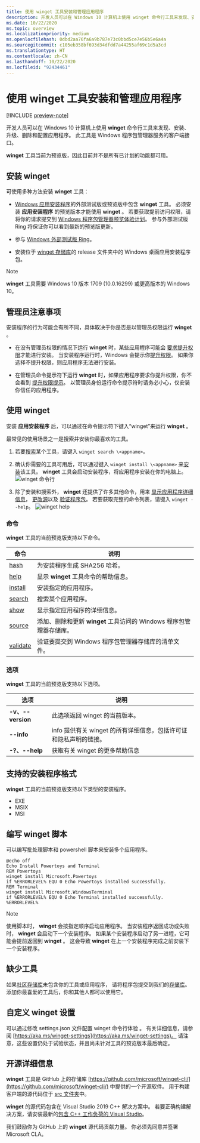 ```yaml
---
title: 使用 winget 工具安装和管理应用程序
description: 开发人员可以在 Windows 10 计算机上使用 winget 命令行工具来发现、安装、升级、删除和配置应用程序。
ms.date: 10/22/2020
ms.topic: overview
ms.localizationpriority: medium
ms.openlocfilehash: 0dbd2aa76fa6a9b787e73c0bbd5ce7e56b5e6a4a
ms.sourcegitcommit: c105eb358bf693d34dfdd7a44255af69c1d5a3cd
ms.translationtype: HT
ms.contentlocale: zh-CN
ms.lasthandoff: 10/22/2020
ms.locfileid: "92434461"
---
```

# <a name="use-the-winget-tool-to-install-and-manage-applications"></a>使用 winget 工具安装和管理应用程序

[!INCLUDE [preview-note](../../includes/package-manager-preview.md)]

开发人员可以在 Windows 10 计算机上使用 **winget** 命令行工具来发现、安装、升级、删除和配置应用程序。 此工具是 Windows 程序包管理器服务的客户端接口。

**winget** 工具当前为预览版，因此目前并不是所有已计划的功能都可用。

## <a name="install-winget"></a>安装 winget

可使用多种方法安装 **winget** 工具：

* [Windows 应用安装程序](https://www.microsoft.com/p/app-installer/9nblggh4nns1?ocid=9nblggh4nns1_ORSEARCH_Bing&rtc=1&activetab=pivot:overviewtab)的外部测试版或预览版中包含 **winget** 工具。 必须安装 **应用安装程序** 的预览版本才能使用 **winget** 。 若要获取提前访问权限，请将你的请求提交到 [Windows 程序包管理器预览体验计划](https://aka.ms/AppInstaller_InsiderProgram)。 参与外部测试版 Ring 将保证你可以看到最新的预览版更新。

* 参与 [Windows 外部测试版 Ring](https://insider.windows.com)。

* 安装位于 [winget 存储库](https://github.com/microsoft/winget-cli)的 release 文件夹中的 Windows 桌面应用安装程序包。

> [!NOTE]
> **winget** 工具需要 Windows 10 版本 1709 (10.0.16299) 或更高版本的 Windows 10。

## <a name="administrator-considerations"></a>管理员注意事项

安装程序的行为可能会有所不同，具体取决于你是否是以管理员权限运行 **winget** 。

* 在没有管理员权限的情况下运行 **winget** 时，某些应用程序可能会 [要求提升权限](https://docs.microsoft.com/windows/security/identity-protection/user-account-control/)才能进行安装。 当安装程序运行时，Windows 会提示你[提升权限](https://docs.microsoft.com/windows/security/identity-protection/user-account-control)。 如果你选择不提升权限，则应用程序无法进行安装。  

* 在管理员命令提示符下运行 **winget** 时，如果应用程序要求你提升权限，你不会看到 [提升权限提示](/windows/security/identity-protection/user-account-control/how-user-account-control-works)。 以管理员身份运行命令提示符时请务必小心，仅安装你信任的应用程序。

## <a name="use-winget"></a>使用 winget

安装 **应用安装程序** 后，可以通过在命令提示符下键入“winget”来运行 **winget** 。

最常见的使用场景之一是搜索并安装你最喜欢的工具。

1. 若要[搜索](search.md)某个工具，请键入 `winget search \<appname>`。
2. 确认你需要的工具可用后，可以通过键入 `winget install \<appname>` 来[安装](install.md)该工具。 **winget** 工具会启动安装程序，将应用程序安装在你的电脑上。
    ![winget 命令行](images\install.png)

3. 除了安装和搜索外， **winget** 还提供了许多其他命令，用来 [显示应用程序详细信息](show.md)， [更改源](source.md)以及 [验证程序包](validate.md)。 若要获取完整的命令列表，请键入 `winget --help`。
    ![winget help](images\help.png)

### <a name="commands"></a>命令

**winget** 工具的当前预览版支持以下命令。

| 命令 | 说明 |
|---------|-------------|
| [hash](hash.md) | 为安装程序生成 SHA256 哈希。 |
| [help](help.md) | 显示 **winget** 工具命令的帮助信息。 |
| [install](install.md) | 安装指定的应用程序。 |
| [search](search.md) | 搜索某个应用程序。 |
| [show](show.md) | 显示指定应用程序的详细信息。 |
| [source](source.md) | 添加、删除和更新 **winget** 工具访问的 Windows 程序包管理器存储库。 |
| [validate](validate.md) | 验证要提交到 Windows 程序包管理器存储库的清单文件。 |

### <a name="options"></a>选项

**winget** 工具的当前预览版支持以下选项。

| 选项 | 说明 |
|--------------|-------------|
| **-v、--version** | 此选项返回 winget 的当前版本。 |
| **--info** |  info 提供有关 winget 的所有详细信息，包括许可证和隐私声明的链接。 |
| **-?、--help** |  获取有关 winget 的更多帮助信息 |

## <a name="supported-installer-formats"></a>支持的安装程序格式

**winget** 工具的当前预览版支持以下类型的安装程序。

* EXE
* MSIX
* MSI

## <a name="scripting-winget"></a>编写 winget 脚本

可以编写批处理脚本和 powershell 脚本来安装多个应用程序。

``` CMD
@echo off  
Echo Install Powertoys and Terminal  
REM Powertoys  
winget install Microsoft.Powertoys  
if %ERRORLEVEL% EQU 0 Echo Powertoys installed successfully.  
REM Terminal  
winget install Microsoft.WindowsTerminal  
if %ERRORLEVEL% EQU 0 Echo Terminal installed successfully.   %ERRORLEVEL%
```

> [!NOTE]
> 使用脚本时， **winget** 会按指定顺序启动应用程序。 当安装程序返回成功或失败时， **winget** 会启动下一个安装程序。 如果某个安装程序启动了另一进程，它可能会提前返回到 **winget** 。 这会导致 **winget** 在上一个安装程序完成之前安装下一个安装程序。

## <a name="missing-tools"></a>缺少工具

如果[社区存储库](../package/repository.md)未包含你的工具或应用程序， 请将程序包提交到我们的[存储库](https://github.com/microsoft/winget-pkgs)。 添加你最喜爱的工具后，你和其他人都可以使用它。

## <a name="customize-winget-settings"></a>自定义 winget 设置

可以通过修改 settings.json 文件配置 winget 命令行体验 。 有关详细信息，请参阅 [https://aka.ms/winget-settings](https://aka.ms/winget-settings)。 请注意，这些设置仍处于试验状态，并且尚未针对工具的预览版本最后确定。

## <a name="open-source-details"></a>开源详细信息

**winget** 工具是 GitHub 上的存储库 [https://github.com/microsoft/winget-cli/](https://github.com/microsoft/winget-cli/) 中提供的一个开源软件。 用于构建客户端的源代码位于 [src 文件夹](https://github.com/microsoft/winget-cli/tree/master/src)中。

**winget** 的源代码包含在 Visual Studio 2019 C++ 解决方案中。 若要正确构建解决方案，请安装最新的[包含 C++ 工作负荷的 Visual Studio](https://visualstudio.microsoft.com/downloads/)。

我们鼓励你为 GitHub 上的 **winget** 源代码贡献力量。 你必须先同意并签署 Microsoft CLA。
